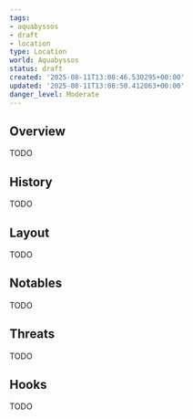 ```yaml
---
tags:
- aquabyssos
- draft
- location
type: Location
world: Aquabyssos
status: draft
created: '2025-08-11T13:08:46.530295+00:00'
updated: '2025-08-11T13:08:50.412063+00:00'
danger_level: Moderate
---
```



## Overview

TODO
## History

TODO
## Layout

TODO
## Notables

TODO
## Threats

TODO
## Hooks

TODO
